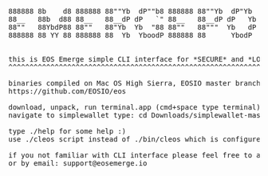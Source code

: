<pre>
888888 8b    d8 888888 88""Yb  dP""b8 888888 88""Yb  dP"Yb  88        db    88b 88 8888b.  
88__   88b  d88 88__   88__dP dP   `" 88__   88__dP dP   Yb 88       dPYb   88Yb88  8I  Yb 
88""   88YbdP88 88""   88"Yb  Yb  "88 88""   88"""  Yb   dP 88  .o  dP__Yb  88 Y88  8I  dY 
888888 88 YY 88 888888 88  Yb  YboodP 888888 88      YbodP  88ood8 dP""""Yb 88  Y8 8888Y"  


this is EOS Emerge simple CLI interface for *SECURE* and *LOCAL* voting
^^^^^^^^^^^^^^^^^^^^^^^^^^^^^^^^^^^^^^^^^^^^^^^^^^^^^^^^^^^^^^^^^^^^^^^

binaries compiled on Mac OS High Sierra, EOSIO master branch 11-06-2018
https://github.com/EOSIO/eos

download, unpack, run terminal.app (cmd+space type terminal)  
navigate to simplewallet type: cd Downloads/simplewallet-master

type ./help for some help :)
use ./cleos script instead of ./bin/cleos which is configured for our secure fullnode server over https connection

if you not familiar with CLI interface please feel free to ask us on our telegram channel https://t.me/eosemerge
or by email: support@eosemerge.io
</pre>
